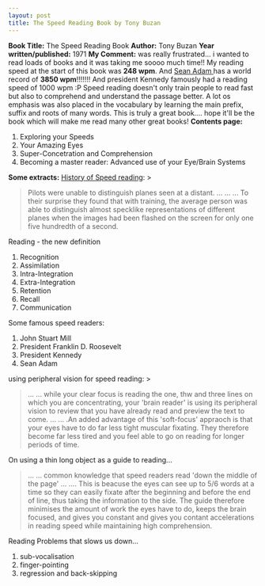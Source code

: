```yaml
---
layout: post
title: The Speed Reading Book by Tony Buzan
---
```


**Book Title:** The Speed Reading Book **Author:** Tony Buzan **Year written/published:** 1971 **My Comment:** was really frustrated... i wanted to read loads of books and it was taking me soooo much time!! My reading speed at the start of this book was **248 wpm**. And [Sean Adam ](http://www.msoworld.com/brain/mental/brainchat_adam_pre.html)has a world record of **3850 wpm**!!!!!!! And president Kennedy famously had a reading speed of 1000 wpm :P Speed reading doesn't only train people to read fast but also to comprehend and understand the passage better. A lot os emphasis was also placed in the vocabulary by learning the main prefix, suffix and roots of many words. This is truly a great book.... hope it'll be the book which will make me read many other great books! **Contents page:**

1. Exploring your Speeds
2. Your Amazing Eyes
3. Super-Concetration and Comprehension
4. Becoming a master reader: Advanced use of your Eye/Brain Systems

**Some extracts:** [History of Speed reading](http://en.wikipedia.org/wiki/Speed_reading): >  

> Pilots were unable to distinguish planes seen at a distant. ... ... ... To their surprise they found that with training, the average person was able to distinguish almost specklike representations of different planes when the images had been flashed on the screen for only one five hundredth of a second.

Reading - the new definition

1. Recognition
2. Assimilation
3. Intra-Integration
4. Extra-Integration
5. Retention
6. Recall
7. Communication

Some famous speed readers:
1. John Stuart Mill
2. President Franklin D. Roosevelt
3. President Kennedy
4. Sean Adam

using peripheral vision for speed reading: >  

> ... ... while your clear focus is reading the one, thw and three lines on which you are concentrating, your 'brain reader' is using its peripheral vision to review that you have already read and preview the text to come. ... ... .An added advantage of this 'soft-focus' appraoch is that your eyes have to do far less tight muscular fixating. They therefore become far less tired and you feel able to go on reading for longer periods of time.

On using a thin long object as a guide to reading...

>  

> ... ... common knowledge that speed readers read 'down the middle of the page' ... .... This is beacuse the eyes can see up to 5/6 words at a time so they can easily fixate after the beginning and before the end of line, thus taking the information to the side. The guide therefore minimises the amount of work the eyes have to do, keeps the brain focused, and gives you constant and gives you contant accelerations in reading speed while maintaining high comprehension. 

Reading Problems that slows us down...

1. sub-vocalisation
2. finger-pointing
3. regression and back-skipping
